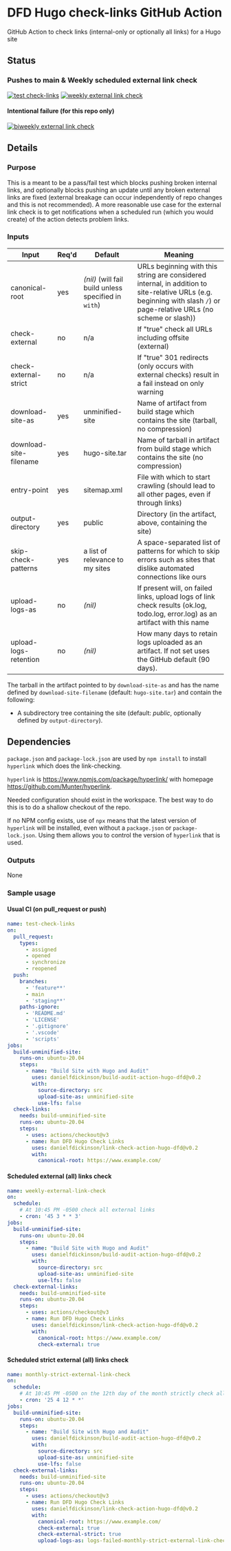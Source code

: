 # DFD Hugo check-links GitHub Action

GitHub Action to check links (internal-only or optionally all links) for a Hugo site

## Status

### Pushes to main & Weekly scheduled external link check

[![test check-links](https://github.com/danielfdickinson/link-check-action-hugo-dfd/actions/workflows/test-check-links.yml/badge.svg)](https://github.com/danielfdickinson/link-check-action-hugo-dfd/actions/workflows/test-check-links.yml) [![weekly external link check](https://github.com/danielfdickinson/link-check-action-hugo-dfd/actions/workflows/weekly-external-link-check.yml/badge.svg?on=schedule)](https://github.com/danielfdickinson/link-check-action-hugo-dfd/actions/workflows/weekly-external-link-check.yml)

#### Intentional failure (for this repo only)

[![biweekly external link check](https://github.com/danielfdickinson/link-check-action-hugo-dfd/actions/workflows/biweekly-external-link-check.yml/badge.svg?on=schedule)](https://github.com/danielfdickinson/link-check-action-hugo-dfd/actions/workflows/biweekly-external-link-check.yml)

## Details

### Purpose

This is a meant to be a pass/fail test which blocks pushing broken internal links, and optionally blocks pushing an update until any broken external links are fixed (external breakage can occur independently of repo changes and this is not recommended). A more reasonable use case for the external link check is to get notifications when a scheduled run (which you would create) of the action detects problem links.

### Inputs

| Input | Req'd | Default | Meaning |
|-------|-------|---------|---------|
| canonical-root | yes | _(nil)_ (will fail build unless specified in ``with``) | URLs beginning with this string are considered internal, in addition to site-relative URLs (e.g. beginning with slash ``/``) or page-relative URLs (no scheme or slash)) |
| check-external | no | n/a | If "true" check all URLs including offsite (external) |
| check-external-strict | no | n/a | If "true" 301 redirects (only occurs with external checks) result in a fail instead on only warning |
| download-site-as | yes | unminified-site | Name of artifact from build stage which contains the site (tarball, no compression) |
| download-site-filename | yes | hugo-site.tar | Name of tarball in artifact from build stage which contains the site (no compression) |
| entry-point | yes | sitemap.xml | File with which to start crawling (should lead to all other pages, even if through links) |
| output-directory | yes | public | Directory (in the artifact, above, containing the site) |
| skip-check-patterns | yes | a list of relevance to my sites | A space-separated list of patterns for which to skip errors such as sites that dislike automated connections like ours |
| upload-logs-as | no | _(nil)_ | If present will, on failed links, upload logs of link check results (ok.log, todo.log, error.log) as an artifact with this name |
| upload-logs-retention | no | _(nil)_ | How many days to retain logs uploaded as an artifact. If not set uses the GitHub default (90 days). |

The tarball in the artifact pointed to by ``download-site-as`` and has the name defined by ``download-site-filename`` (default: ``hugo-site.tar``) and contain the following:

* A subdirectory tree containing the site (default: _public_, optionally defined by ``output-directory``).

## Dependencies

``package.json`` and ``package-lock.json`` are used by ``npm install`` to install ``hyperlink`` which does the link-checking.

``hyperlink`` is <https://www.npmjs.com/package/hyperlink/> with homepage <https://github.com/Munter/hyperlink>.

Needed configuration should exist in the workspace. The best way to do this is to do a shallow checkout of the repo.

If no NPM config exists, use of ``npx`` means that the latest version of ``hyperlink`` will be installed, even without a ``package.json`` or ``package-lock.json``. Using them allows you to control the version of ``hyperlink`` that is used.

### Outputs

None

### Sample usage

#### Usual CI (on pull_request or push)

```yaml
name: test-check-links
on:
  pull_request:
    types:
      - assigned
      - opened
      - synchronize
      - reopened
  push:
    branches:
      - 'feature**'
      - main
      - 'staging**'
    paths-ignore:
      - 'README.md'
      - 'LICENSE'
      - '.gitignore'
      - '.vscode'
      - 'scripts'
jobs:
  build-unminified-site:
    runs-on: ubuntu-20.04
    steps:
      - name: "Build Site with Hugo and Audit"
        uses: danielfdickinson/build-audit-action-hugo-dfd@v0.2
        with:
          source-directory: src
          upload-site-as: unminified-site
          use-lfs: false
  check-links:
    needs: build-unminified-site
    runs-on: ubuntu-20.04
    steps:
      - uses: actions/checkout@v3
      - name: Run DFD Hugo Check Links
        uses: danielfdickinson/link-check-action-hugo-dfd@v0.2
        with:
          canonical-root: https://www.example.com/
```

#### Scheduled external (all) links check

```yaml
name: weekly-external-link-check
on:
  schedule:
    # At 10:45 PM -0500 check all external links
    - cron: '45 3 * * 3'
jobs:
  build-unminified-site:
    runs-on: ubuntu-20.04
    steps:
      - name: "Build Site with Hugo and Audit"
        uses: danielfdickinson/build-audit-action-hugo-dfd@v0.2
        with:
          source-directory: src
          upload-site-as: unminified-site
          use-lfs: false
  check-external-links:
    needs: build-unminified-site
    runs-on: ubuntu-20.04
    steps:
      - uses: actions/checkout@v3
      - name: Run DFD Hugo Check Links
        uses: danielfdickinson/link-check-action-hugo-dfd@v0.2
        with:
          canonical-root: https://www.example.com/
          check-external: true
```

#### Scheduled strict external (all) links check

```yaml
name: monthly-strict-external-link-check
on:
  schedule:
    # At 10:45 PM -0500 on the 12th day of the month strictly check all external links (no 'todo' for 301 permanent redirect; fail it)
    - cron: '25 4 12 * *'
jobs:
  build-unminified-site:
    runs-on: ubuntu-20.04
    steps:
      - name: "Build Site with Hugo and Audit"
        uses: danielfdickinson/build-audit-action-hugo-dfd@v0.2
        with:
          source-directory: src
          upload-site-as: unminified-site
          use-lfs: false
  check-external-links:
    needs: build-unminified-site
    runs-on: ubuntu-20.04
    steps:
      - uses: actions/checkout@v3
      - name: Run DFD Hugo Check Links
        uses: danielfdickinson/link-check-action-hugo-dfd@v0.2
        with:
          canonical-root: https://www.example.com/
          check-external: true
          check-external-strict: true
          upload-logs-as: logs-failed-monthly-strict-external-link-check
```

